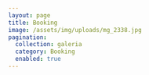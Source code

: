 ```yaml
---
layout: page
title: Booking
image: /assets/img/uploads/mg_2338.jpg
pagination:
  collection: galeria
  category: Booking
  enabled: true
---
```

